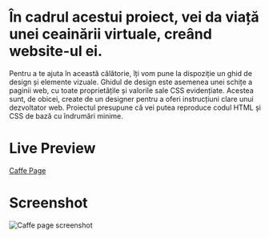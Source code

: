 # În cadrul acestui proiect, vei da viață unei ceainării virtuale, creând website-ul ei.

Pentru a te ajuta în această călătorie, îți vom pune la dispoziție un ghid de design și elemente vizuale.
Ghidul de design este asemenea unei schițe a paginii web, cu toate proprietățile și valorile sale CSS evidențiate.
Acestea sunt, de obicei, create de un designer pentru a oferi instrucțiuni clare unui dezvoltator web.
Proiectul presupune că vei putea reproduce codul HTML și CSS de bază cu îndrumări minime.

# Live Preview

<a href="" target="_blank">Caffe Page</a>

# Screenshot

![Caffe page screenshot]()
